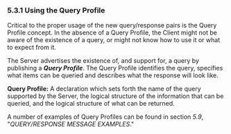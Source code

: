 ### 5.3.1 Using the Query Profile

Critical to the proper usage of the new query/response pairs is the Query Profile concept. In the absence of a Query Profile, the Client might not be aware of the existence of a query, or might not know how to use it or what to expect from it.

The Server advertises the existence of, and support for, a query by publishing a **_Query Profile_**. The Query Profile identifies the query, specifies what items can be queried and describes what the response will look like.

**Query Profile:** A declaration which sets forth the name of the query supported by the Server, the logical structure of the information that can be queried, and the logical structure of what can be returned.

A number of examples of Query Profiles can be found in section _5.9_, "_QUERY/RESPONSE MESSAGE EXAMPLES_."
